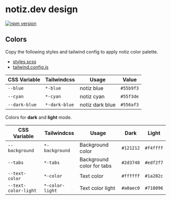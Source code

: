 # notiz.dev design

[![npm version](https://badge.fury.io/js/%40notiz%2Fngx-design.svg)](https://www.npmjs.com/@notiz/ngx-design)

## Colors

Copy the following styles and tailwind config to apply notiz color palette.

* [styles.scss](./src/styles.scss)
* [tailwind.config.js](./tailwind.config.js)

| CSS Variable  | Tailwindcss   | Usage           | Value     |
| ------------- | ------------- | --------------- | --------- |
| `--blue`      | `*-blue`      | notiz blue      | `#55b9f3` |
| `--cyan`      | `*-cyan`      | notiz cyan      | `#55f3de` |
| `--dark-blue` | `*-dark-blue` | notiz dark blue | `#556af3` |

Colors for **dark** and **light** mode.

| CSS Variable         | Tailwindcss     | Usage                     | Dark      | Light     |
| -------------------- | --------------- | ------------------------- | --------- | --------- |
| `--background`       | `*-background`  | Background color          | `#121212` | `#f4ffff` |
| `--tabs`             | `*-tabs`        | Background color for tabs | `#2d3748` | `#edf2f7` |
| `--text-color`       | `*-color`       | Text color                | `#ffffff` | `#1a202c` |
| `--text-color-light` | `*-color-light` | Text color light          | `#a0aec0` | `#718096` |



